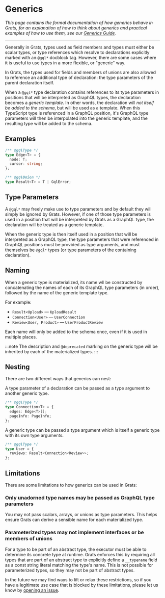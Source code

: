 # Generics

_This page contains the formal documentation of how generics behave in Grats, for an explanation of how to think about generics and practical examples of how to use them, see our [Generics Guide](../05-guides/07-generics.mdx)._

---

Generally in Grats, types used as field members and types must either be scalar types, or type references which resolve to declarations explicitly marked with an `@gql*` docblock tag. However, there are some cases where it is useful to use types in a more flexible, or "generic" way.

In Grats, the types used for fields and members of unions are also allowed to reference an additional type of declaration: the type parameters of the parent declaration itself.

When a `@gql*` type declaration contains references to its type parameters in positions that will be interpreted as GraphQL types, the declaration becomes a _generic template_. In other words, the declaration will _not itself be added to the schema_, but will be used as a template. When this TypeScript type is referenced in a GraphQL position, it's GraphQL type parameters will then be interpolated into the generic template, and the resulting type will be added to the schema.

## Examples

```typescript
/** @gqlType */
type Edge<T> = {
  node: T;
  cursor: string;
};

/** @gqlUnion */
type Result<T> = T | GqlError;
```

## Type Parameters

A `@gql*` may freely make use to type parameters and by default they will simply be ignored by Grats. However, if one of those type parameters is used in a position that will be interpreted by Grats as a GraphQL type, the declaration will be treated as a generic template.

When the generic type is then itself used in a position that will be interpreted as a GraphQL type, the type parameters that were referenced in GraphQL positions must be provided as type arguments, and must themselves be `@gql*` types (or type parameters of the containing declaration).

## Naming

When a generic type is materialized, its name wll be constructed by concatenating the names of each of its GraphQL type parameters (in order), followed by the name of the generic template type.

For example:

- `Result<Upload>` — `UploadResult`
- `Connection<User>` — `UserConnection`
- `Review<User, Product>` — `UserProductReview`

Each name will only be added to the schema once, even if it is used in multiple places.

:::note
The description and `@deprecated` marking on the generic type will be inherited by each of the materialized types.
:::

## Nesting

There are two different ways that generics can nest:

A type parameter of a declaration can be passed as a type argument to another generic type.

```typescript
/** @gqlType */
type Connection<T> = {
  edges: Edge<T>[];
  pageInfo: PageInfo;
};
```

A generic type can be passed a type argument which is itself a generic type with its own type arguments.

```typescript
/** @gqlType */
type User = {
  reviews: Result<Connection<Review>>;
};
```

## Limitations

There are some limitations to how generics can be used in Grats:

### Only unadorned type names may be passed as GraphQL type parameters

You may not pass scalars, arrays, or unions as type parameters. This helps ensure Grats can derive a sensible name for each materialized type.

### Parameterized types may not implement interfaces or be members of unions

For a type to be part of an abstract type, the executor must be able to determine its concrete type at runtime. Grats enforces this by requiring all types that are part of an abstract type to explicitly define a `__typename` field as a const string literal matching the type's name. This is not possible for parameterized types, so they may not be part of abstract types.

In the future we may find ways to lift or relax these restrictions, so if you have a legitimate use case that is blocked by these limitations, please let us know by [opening an issue](https://github.com/captbaritone/grats/issues/new).
